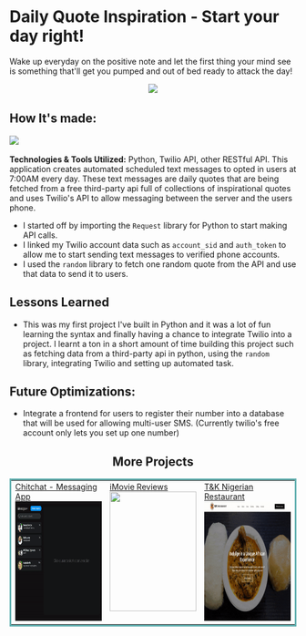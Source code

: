 # Daily Quote Inspiration - Start your day right!
Wake up everyday on the positive note and let the first thing your mind see is something that'll get you pumped and out of bed ready to attack the day!

<p align="center">
<img src="https://i.imgur.com/LHCJZ2M.gif" height="500px" />
</p>

## How It's made: 
<p align="left">
<img src="https://img.shields.io/badge/python-3670A0?style=for-the-badge&logo=python&logoColor=ffdd54" height=25>
</p>

<b>Technologies & Tools Utilized:</b> Python, Twilio API, other RESTful API.</b> This application creates automated scheduled text messages to opted in users at 7:00AM every day. These text messages are daily quotes that are being fetched from a free third-party api full of collections of inspirational quotes and uses Twilio's API to allow messaging between the server and the users phone. 

- I started off by importing the `Request` library for Python to start making API calls.
- I linked my Twilio account data such as `account_sid` and `auth_token` to allow me to start sending text messages to verified phone accounts.
- I used the `random` library to fetch one random quote from the API and use that data to send it to users.

## Lessons Learned
- This was my first project I've built in Python and it was a lot of fun learning the syntax and finally having a chance to integrate Twilio into a project. I learnt a ton in a short amount of time building this project such as fetching data from a third-party api in python, using the `random` library,  integrating Twilio and setting up automated task. 

## Future Optimizations:
- Integrate a frontend for users to register their number into a database that will be used for allowing multi-user SMS. (Currently twilio's free account only lets you set up one number)

<h2 align="center">
More Projects
</h2>
<table bordercolor="#66b2b2">
  <tr>
    <td width="33.3%"  style="align:center;" valign="top">
<a target="_blank" href="https://github.com/ssaryonjr/Chit-chat" align="center">Chitchat - Messaging App</a>
        <br />
      <a target="_blank" href="https://github.com/ssaryonjr/Chit-chat">
            <img src="https://github.com/ssaryonjr/ssaryonjr/raw/main/chitchat.gif?raw=true" width="100%" height="210px" />
        </a>
    </td>
    <td width="33.3%" valign="top">
<a target="_blank" href="https://github.com/ssaryonjr/iMovie-Reviews"> iMovie Reviews</a>
      <br />
        <a target="_blank" href="https://github.com/ssaryonjr/iMovie-Reviews">
          <img src="https://github.com/ssaryonjr/ssaryonjr/raw/main/imovie.gif?raw=true" width="100%" height="210px" />
        </a>
    </td>
    <td width="33.3%" valign="top">
<a target="_blank" href="https://github.com/ssaryonjr/iMovie-Reviews">T&K Nigerian Restaurant</a>
        <br />
        <a target="_blank" href="https://github.com/ssaryonjr/Naruto-Character-Selector">
          <img src="https://github.com/ssaryonjr/ssaryonjr/raw/main/ezgif.com-gif-maker%20(5).gif?raw=true" width="100%" height="210px" alt="Portfolio"/>
        </a>
    </td>
  </tr>
</table>
